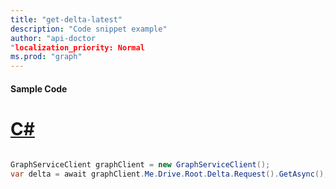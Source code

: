 ```yaml
---
title: "get-delta-latest"
description: "Code snippet example" 
author: "api-doctor
"localization_priority: Normal
ms.prod: "graph"
--- 
```

#### Sample Code
# [C#](#tab/Csharp)

```C#

GraphServiceClient graphClient = new GraphServiceClient();
var delta = await graphClient.Me.Drive.Root.Delta.Request().GetAsync();

```